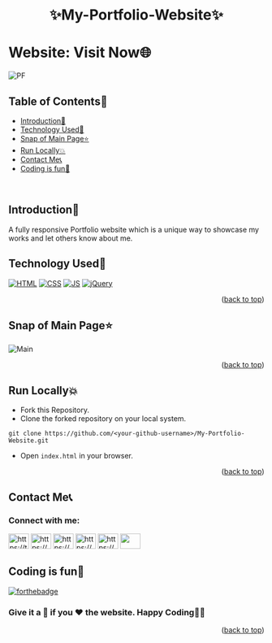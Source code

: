 # <p align="center">✨My-Portfolio-Website✨</p>

<div id="top"></div>

<h1> Website: <a https:my-portfolio-website-nu-one.vercel.app/">Visit Now🌐</a></h1>

![PF](https://user-images.githubusercontent.com/73993775/217269880-d5c821a3-01e7-4b7a-9732-e7784c2edc94.gif)

<!-- --------------------------------------------------------------------------------------------------------------------------------------------------------- -->

<h2>Table of Contents🧾</h2>

- [Introduction📌](#introduction)
- [Technology Used🚀](#technology-used)
- [Snap of Main Page⭐](#snap-of-main-page)
- [Run Locally💥](#run-locally)
- [Contact Me📞](#contact-me)
- [Coding is fun🧡](#coding-is-fun)
<br>

<!-- --------------------------------------------------------------------------------------------------------------------------------------------------------- -->

<h2>Introduction📌</h2>
A fully responsive Portfolio website which is a unique way to showcase my works and let others know about me.

<!-- --------------------------------------------------------------------------------------------------------------------------------------------------------- -->

<h2>Technology Used🚀</h2>

<p>
  <a href="https://www.w3schools.com/html/"> <img src="https://img.icons8.com/color/70/000000/html-5--v1.png" alt="HTML" /></a>
  <a href="https://www.w3schools.com/css/"> <img src="https://img.icons8.com/color/70/000000/css3.png" alt="CSS" /></a>
  <a href="https://www.w3schools.com/js/"><img src="https://img.icons8.com/color/70/000000/javascript--v1.png" alt="JS" /></a>
  <a href="https://www.w3schools.com/jquery/"><img src="https://img.icons8.com/ios-filled/70/0868AC/jquery.png" alt="jQuery" /></a>
</p>
<p align="right">(<a href="#top">back to top</a>)</p>

<!-- --------------------------------------------------------------------------------------------------------------------------------------------------------- -->

<h2>Snap of Main Page⭐</h2>

![Main](https://github.com/Ashutosh1437/My-Portfolio-Website/blob/main/Profolio.webp)
<p align="right">(<a href="#top">back to top</a>)</p>

<!-- --------------------------------------------------------------------------------------------------------------------------------------------------------- -->

<h2>Run Locally💥</h2>

- Fork this Repository.
- Clone the forked repository on your local system.
```
git clone https://github.com/<your-github-username>/My-Portfolio-Website.git
```
- Open `index.html` in your browser.
<p align="right">(<a href="#top">back to top</a>)</p>

<!-- --------------------------------------------------------------------------------------------------------------------------------------------------------- -->

<h2>Contact Me📞</h2>

<h3 align="left">Connect with me:</h3>
<p align="left">
<a href="https://twitter.com/Er_Ashutosh141" target="blank"><img src="https://skillicons.dev/icons?i=twitter" alt="https://twitter.com/Er_Ashutosh141" height="30" width="40" /></a>
<a href="https://www.linkedin.com/in/Ashutosh-Kumar/" target="blank"><img src="https://skillicons.dev/icons?i=linkedin"alt="https://www.linkedin.com/in/Ashutosh-Kumar/" height="30" width="40" /></a>
<a href="https://stackoverflow.com/users/https://stackoverflow.com/users/24114798/Ashutosh-Kumar?tab=profile" target="blank"><img src="https://skillicons.dev/icons?i=stackoverflow" alt="https://stackoverflow.com/users/24114798/Ashutosh-Kumar?tab=profile" height="30" width="40" /></a>
<a href="https://www.instagram.com/KumarAshutosh/" target="blank"><img src="https://skillicons.dev/icons?i=instagram" alt="https://www.instagram.com/KumarAshutosh/" height="30" width="40" /></a>
<a href="https://discord.com/channels/@me/1234471005481603093" target="blank"><img src="https://skillicons.dev/icons?i=discord" alt="https://www.kaggle.com/AshutoshKumar1" height="30" width="40" /></a>
<a href="https://mail.google.com/mail/" target="blank"><img src="https://skillicons.dev/icons?i=gmail alt="https://mail.google.com/mail/" height="30" width="40" /></a>
</p>

<!-- --------------------------------------------------------------------------------------------------------------------------------------------------------- -->

<h2>Coding is fun🧡</h2>

[![forthebadge](https://forthebadge.com/images/badges/built-with-love.svg)](https://forthebadge.com)
<h3>Give it a 🌟 if you ❤ the website. Happy Coding👨‍💻</h3>
<p align="right">(<a href="#top">back to top</a>)</p>
